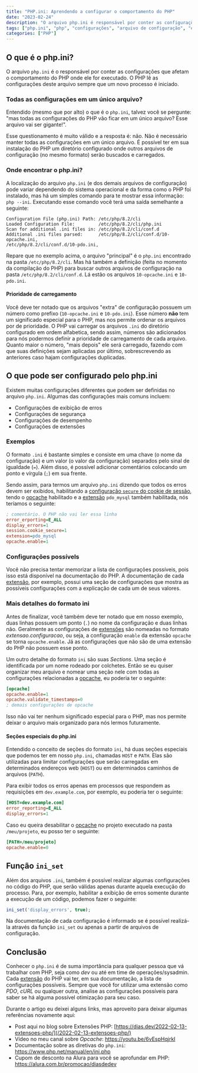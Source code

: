 ```yaml
---
title: "PHP.ini: Aprendendo a configurar o comportamento do PHP"
date: "2023-02-24"
description: "O arquivo php.ini é responsável por conter as configurações que afetam o comportamento do PHP. Aprenda sobre o que pode ser configurado no arquivo e onde encontrá-lo."
tags: ["php.ini", "php", "configurações", "arquivo de configuração", "extensões", "desempenho", "segurança", "erros", "pdo_mysql", "opcache"]
categories: ["PHP"]
---
```


## O que é o php.ini?

O arquivo `php.ini` é o responsável por conter as configurações que afetam o comportamento do PHP onde ele for executado. O PHP lê as configurações deste arquivo sempre que um novo processo é iniciado.

### Todas as configurações em um único arquivo?

Entendido (mesmo que por alto) o que é o `php.ini`, talvez você se pergunte: "mas todas as configurações do PHP vão ficar em um único arquivo? Esse arquivo vai ser gigante!".

Esse questionamento é muito válido e a resposta é: não. Não é necessário manter todas as configurações em um único arquivo. É possível ter em sua instalação do PHP um diretório configurado onde outros arquivos de configuração (no mesmo formato) serão buscados e carregados.

### Onde encontrar o php.ini?

A localização do arquivo `php.ini` (e dos demais arquivos de configuração) pode variar dependendo do sistema operacional e da forma como o PHP foi instalado, mas há um simples comando para te mostrar essa informação: `php --ini`. Executando esse comando você terá uma saída semelhante a seguinte:

    Configuration File (php.ini) Path: /etc/php/8.2/cli
    Loaded Configuration File:         /etc/php/8.2/cli/php.ini
    Scan for additional .ini files in: /etc/php/8.2/cli/conf.d
    Additional .ini files parsed:      /etc/php/8.2/cli/conf.d/10-opcache.ini,
    /etc/php/8.2/cli/conf.d/10-pdo.ini,

Repare que no exemplo acima, o arquivo "principal" é o `php.ini` encontrado na pasta `/etc/php/8.2/cli`. Mas há também a definição (feita no momento da compilação do PHP) para buscar outros arquivos de configuração na pasta `/etc/php/8.2/cli/conf.d`. Lá estão os arquivos `10-opcache.ini` e `10-pdo.ini`.

#### Prioridade de carregamento

Você deve ter notado que os arquivos "extra" de configuração possuem um número como prefixo (`10-opcache.ini` e `10-pdo.ini`). Esse número **não** tem um significado especial para o PHP, mas nos permite ordenar os arquivos por de prioridade. O PHP vai carregar os arquivos `.ini` do diretório configurado em ordem alfabetica, sendo assim, números são adicionados para nós podermos definir a prioridade de carregamento de cada arquivo. Quanto maior o número, "mais depois" ele será carregado, fazendo com que suas definições sejam aplicadas por último, sobrescrevendo as anteriores caso hajam configurações duplicadas.

## O que pode ser configurado pelo php.ini

Existem muitas configurações diferentes que podem ser definidas no arquivo `php.ini`. Algumas das configurações mais comuns incluem:

- Configurações de exibição de erros
- Configurações de segurança
- Configurações de desempenho
- Configurações de extensões

### Exemplos

O formato `.ini` é bastante simples e consiste em uma chave (o nome da configuração) e um valor (o valor da configuração) separados pelo sinal de igualdade (`=`). Além disso, é possível adicionar comentários colocando um ponto e vírgula (`;`) em sua frente.

Sendo assim, para termos um arquivo `php.ini` dizendo que todos os erros devem ser exibidos, habilitando a [configuração `secure` do cookie de sessão](/2022-09-27-cookies-e-seguranca/), tendo o [opcache](https://youtu.be/6vEspHqjrkI) habilitado e a [extensão](/2022-02-13-extensoes-php/) `pdo_mysql` também habilitada, nós teríamos o seguinte:

```ini
; comentário. O PHP não vai ler essa linha
error_erporting=E_ALL
display_errors=1
session.cookie_secure=1
extension=pdo_mysql
opcache.enable=1
```

### Configurações possívels

Você não precisa tentar memorizar a lista de configurações possíveis, pois isso está disponível na documentação do PHP. A documentação de cada [extensão](/2022-02-13-extensoes-php/), por exemplo, possui uma seção de configurações que mostra as possíveis configurações com a explicação de cada um de seus valores.

### Mais detalhes do formato ini

Antes de finalizar, você também deve ter notado que em nosso exemplo, duas linhas possuem um ponto (`.`) no nome da configuração e duas linhas não. Geralmente as configurações de [extensões](/2022-02-13-extensoes-php/) são nomeadas no formato _extensao.configuracao_, ou seja, a configuração `enable` da extensão `opcache` se torna `opcache.enable`. Já as configurações que não são de uma extensão do PHP não possuem esse ponto.

Um outro detalhe do formato `ini` são suas _Sections_. Uma seção é identificada por um nome rodeado por colchetes. Então se eu quiser organizar meu arquivo e nomear uma seção nele com todas as configurações relacionadas a [opcache](https://youtu.be/6vEspHqjrkI), eu poderia ter o seguinte:

```ini
[opcache]
opcache.enable=1
opcache.validate_timestamps=0
; demais configurações de opcache
```

Isso não vai ter nenhum significado especial para o PHP, mas nos permite deixar o arquivo mais organizado para nós lermos futuramente.

#### Seções especiais do php.ini

Entendido o conceito de seções do formato `ini`, há duas seções especiais que podemos ter em nosso `php.ini`, chamadas `HOST` e `PATH`. Elas são utilizadas para limitar configurações que serão carregadas em determinados endereços web (`HOST`) ou em determinados caminhos de arquivos (`PATH`).

Para exibir todos os erros apenas em processos que respondem as requisições em `dev.example.com`, por exemplo, eu poderia ter o seguinte:

```ini
[HOST=dev.example.com]
error_reporting=E_ALL
display_errors=1
```

Caso eu queira desabilitar o [opcache](https://youtu.be/6vEspHqjrkI) no projeto executado na pasta `/meu/projeto`, eu posso ter o seguinte:

```ini
[PATH=/meu/projeto]
opcache.enable=0
```

## Função `ini_set`

Além dos arquivos `.ini`, também é possível realizar algumas configurações no código do PHP, que serão válidas apenas durante aquela execução do processo. Para, por exemplo, habilitar a exibição de erros somente durante a execução de um código, podemos fazer o seguinte:
```php
ini_set('display_errors', true);
```

Na documentação de cada configuração é informado se é possível realizá-la através da função `ini_set` ou apenas a partir de arquivos de configuração.

## Conclusão

Conhecer o `php.ini` é de suma importância para qualquer pessoa que vá trabalhar com PHP, seja como _dev_ ou até em time de operações/sysadmin. Cada [extensão](/2022-02-13-extensoes-php/) do PHP vai ter, em sua documentação, a lista de configurações possíveis. Sempre que você for utilizar uma extensão como _PDO_, _cURL_ ou qualquer outra, analise as configurações possíveis para saber se há alguma possível otimização para seu caso.

Durante o artigo eu deixei alguns links, mas aproveito para deixar algumas referências novamente aqui:

- Post aqui no blog sobre Extensões PHP: [https://dias.dev/2022-02-13-extensoes-php/](/2022-02-13-extensoes-php/)
- Vídeo no meu canal sobre _Opcache_: https://youtu.be/6vEspHqjrkI
- Documentação sobre as diretivas do `php.ini`: https://www.php.net/manual/en/ini.php
- Cupom de desconto na Alura para você se aprofundar em PHP: https://alura.com.br/promocao/diasdedev
